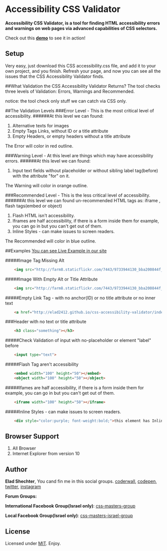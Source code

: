 # Accessibility CSS Validator

**Accessibility CSS Validator, is a tool for finding HTML accessibility errors and warnings on web pages via advanced capabilities of CSS selectors.**

Check out this **[demo][demo]** to see it in action!

## Setup

Very easy, just download this CSS accessibility.css file, and add it to your own project, and you finish.
Refresh your page, and now you can see all the issues that the CSS Accessibility Validator finds.

##What Validation the CSS Accessibility Validator Returns?
The tool checks three levels of Validation: Errors, Warnings and Recommended.

notice: the tool check only stuff we can catch via CSS only.

##The Validation Levels
###Error Level - This is the most critical level of accessibility.
######At this level we can found:
1. Alternative texts for images
2. Empty Tags Links, without ID or a title attribute
3. Empty Headers, or empty headers without a title attribute

The Error will color in red outline.

###Warning Level - At this level are things which may have accessibility errors.
######At this level we can found:
1. Input text fields without placeholder or without sibling label tag(before) with the attribute "for" on it.

The Warning will color in orange outline.

###Recommended Level - This is the less critical level of accessibility.
######At this level we can found un-recommended HTML tags as: iframe , flash tags(embed or object)
1. Flash HTML isn't accessibility.
2. Iframes are half accessibility, if there is a form inside them for example, you can go in but you can't get out of them.
3. Inline Styles - can make issues to screen readers.

The Recommended will color in blue outline.

##Examples
[You can see Live Example in our site]

#####Image Tag Missing Alt
```html
	<img src="http://farm8.staticflickr.com/7443/9733944130_bba200844f_m.jpg">
```

#####Image With Empty Alt or Title Attribute
```html
	<img src="http://farm8.staticflickr.com/7443/9733944130_bba200844f_m.jpg" alt="">
```

#####Empty Link Tag - with no anchor(ID) or no title attribute or no inner text
```html
	<a href="http://elad2412.github.io/css-accessibility-validator/index.html"></a>
```

###Header with no text or title attribute
```html
	<h3 class="something"></h3>
```

#####Check Validation of input with no-placeholder or element "label" before
```html
	<input type="text">
```

#####Flash Tag aren't accessibility
```html
	<embed width="100" height="50"></embed>
	<object width="100" height="50"></object>
```

#####Ifames are half accessibility, if there is a form inside them for example, you can go in but you can't get out of them.
```html
	<iframe width="100" height="50"></iframe>
```

#####Inline Styles - can make issues to screen readers.
```html
	<div style="color:purple; font-weight:bold;">this element has Inline Styles</div>
```


## Browser Support
1. All Browser
2. Internet Explorer from version 10

## Author
**Elad Shechter**, You cand fin me in this social groups.
[coderwall], [codepen], [twitter], [instagram]

**Forum Groups:**

**International Facebook Group(Israel only)**: [css-masters-group]

**Local Facebook Group(Israel only)**: [css-masters-israel-group]

## License

Licensed under [MIT][mit]. Enjoy.

[demo]: http://elad2412.github.io/css-accessibility-validator/index.html#examples
[You can see Live Example in our site]: http://elad2412.github.io/css-accessibility-validator/index.html#examples
[coderwall]: https://coderwall.com/elad2412
[codepen]: http://codepen.io/elad2412/
[css-masters-group]: https://www.facebook.com/groups/css.master/
[css-masters-israel-group]: https://www.facebook.com/groups/css.masters.israel/
[twitter]: https://twitter.com/eladsc
[instagram]: http://instagram.com/elad_2412
[mit]: http://www.opensource.org/licenses/mit-license.php


